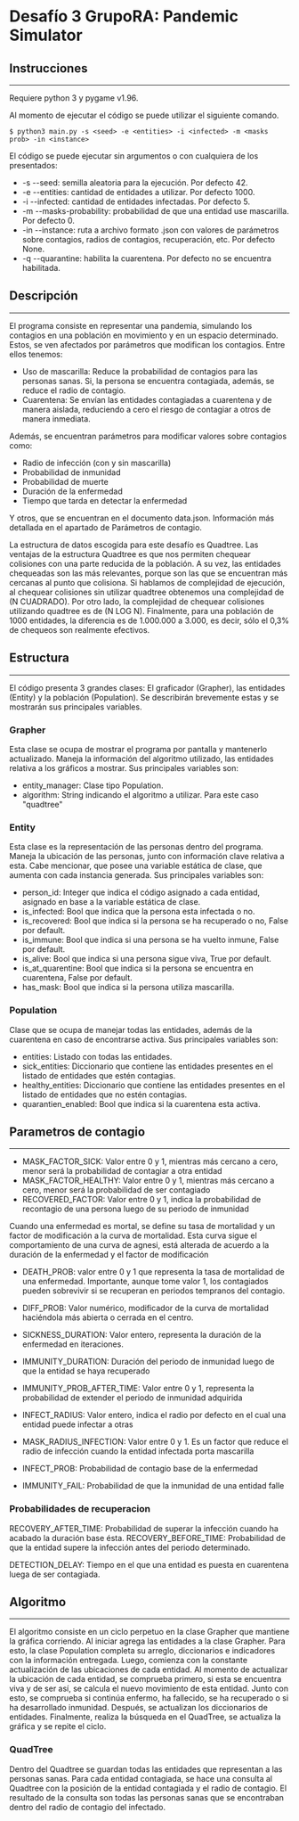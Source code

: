 # Desafío 3 GrupoRA: Pandemic Simulator 
## Instrucciones 
---
Requiere python 3 y pygame v1.96.

Al momento de ejecutar el código se puede utilizar el siguiente comando.

    $ python3 main.py -s <seed> -e <entities> -i <infected> -m <masks prob> -in <instance>

El código se puede ejecutar sin argumentos o con cualquiera de los presentados:
- -s --seed: semilla aleatoria para la ejecución. Por defecto 42.
- -e --entities: cantidad de entidades a utilizar. Por defecto 1000.
- -i --infected: cantidad de entidades infectadas. Por defecto 5.
- -m --masks-probability: probabilidad de que una entidad use mascarilla. Por defecto 0.
- -in --instance: ruta a archivo formato .json con valores de parámetros sobre contagios, radios de contagios, recuperación, etc. Por defecto None.
- -q --quarantine: habilita la cuarentena. Por defecto no se encuentra habilitada. 



## Descripción 
---

El programa consiste en representar una pandemia, simulando los contagios en una población en movimiento y en un espacio determinado. Estos, se ven afectados por parámetros que modifican los contagios. Entre ellos tenemos:
- Uso de mascarilla: Reduce la probabilidad de contagios para las personas sanas. Si, la persona se encuentra contagiada, además, se reduce el radio de contagio. 
- Cuarentena: Se envían las entidades contagiadas a cuarentena y de manera aislada, reduciendo a cero el riesgo de contagiar a otros de manera inmediata. 

Además, se encuentran parámetros para modificar valores sobre contagios como:
- Radio de infección (con y sin mascarilla)
- Probabilidad de inmunidad
- Probabilidad de muerte
- Duración de la enfermedad
- Tiempo que tarda en detectar la enfermedad

Y otros, que se encuentran en el documento data.json. Información más detallada en el apartado de Parámetros de contagio. 

La estructura de datos escogida para este desafío es Quadtree. Las ventajas de la estructura Quadtree es que nos permiten chequear colisiones con una parte reducida de la población. A su vez, las entidades chequeadas son las más relevantes, porque son las que se encuentran más cercanas al punto que colisiona.
Si hablamos de complejidad de ejecución, al chequear colisiones sin utilizar quadtree obtenemos una complejidad de (N CUADRADO). Por otro lado, la complejidad de chequear colisiones utilizando quadtree es de (N LOG N). Finalmente, para una población de 1000 entidades, la diferencia es de 1.000.000 a 3.000, es decir, sólo el 0,3% de chequeos son realmente efectivos.


## Estructura 
---

El código presenta 3 grandes clases: El graficador (Grapher), las entidades (Entity) y la población (Population). Se describirán brevemente estas y se mostrarán sus principales variables.

### Grapher
Esta clase se ocupa de mostrar el programa por pantalla y mantenerlo actualizado. 
Maneja la información del algoritmo utilizado, las entidades relativa a los gráficos a mostrar. Sus principales variables son:
- entity_manager: Clase tipo Population.
- algorithm: String indicando el algoritmo a utilizar. Para este caso "quadtree"

### Entity 
Esta clase es la representación de las personas dentro del programa. 
Maneja la ubicación de las personas, junto con información clave relativa a esta. Cabe mencionar, que posee una variable estática de clase, que aumenta con cada instancia generada. Sus principales variables son: 
- person_id: Integer que indica el código asignado a cada entidad, asignado en base a la variable estática de clase. 
- is_infected: Bool que indica que la persona esta infectada o no. 
- is_recovered: Bool que indica si la persona se ha recuperado o no, False por default.
- is_immune: Bool que indica si una persona se ha vuelto inmune, False por default. 
- is_alive: Bool que indica si una persona sigue viva, True por default.
- is_at_quarentine: Bool que indica si la persona se encuentra en cuarentena, False por default.
- has_mask: Bool que indica si la persona utiliza mascarilla.

### Population
Clase que se ocupa de manejar todas las entidades, además de la cuarentena en caso de encontrarse activa. Sus principales variables son: 
- entities: Listado con todas las entidades.
- sick_entities: Diccionario que contiene las entidades presentes en el listado de entidades que estén contagias.
- healthy_entities: Diccionario que contiene las entidades presentes en el listado de entidades que no estén contagias. 
- quarantien_enabled: Bool que indica si la cuarentena esta activa. 

## Parametros de contagio
---

- MASK_FACTOR_SICK: Valor entre 0 y 1, mientras más cercano a cero, menor será la probabilidad de contagiar a otra entidad
- MASK_FACTOR_HEALTHY: Valor entre 0 y 1, mientras más cercano a cero, menor será la probabilidad de ser contagiado
- RECOVERED_FACTOR: Valor entre 0 y 1, indica la probabilidad de recontagio de una persona luego de su periodo de inmunidad

Cuando una enfermedad es mortal, se define su tasa de mortalidad y un factor de modificación a la curva de mortalidad. Esta curva sigue el comportamiento de una curva de agnesi, está alterada de acuerdo a la duración de la enfermedad y el factor de modificación

- DEATH_PROB: valor entre 0 y 1 que representa la tasa de mortalidad de una enfermedad. Importante, aunque tome valor 1, los contagiados pueden sobrevivir si se recuperan en periodos tempranos del contagio.

- DIFF_PROB: Valor numérico, modificador de la curva de mortalidad haciéndola más abierta o cerrada en el centro.

- SICKNESS_DURATION: Valor entero, representa la duración de la enfermedad en iteraciones.

- IMMUNITY_DURATION: Duración del periodo de inmunidad luego de que la entidad se haya recuperado

- IMMUNITY_PROB_AFTER_TIME: Valor entre 0 y 1, representa la probabilidad de extender el periodo de inmunidad adquirida

- INFECT_RADIUS: Valor entero, indica el radio por defecto en el cual una entidad puede infectar a otras
- MASK_RADIUS_INFECTION: Valor entre 0 y 1. Es un factor que reduce el radio de infección cuando la entidad infectada porta mascarilla

- INFECT_PROB: Probabilidad de contagio base de la enfermedad
- IMMUNITY_FAIL: Probabilidad de que la inmunidad de una entidad falle

### Probabilidades de recuperacion
RECOVERY_AFTER_TIME: Probabilidad de superar la infección cuando ha acabado la duración base ésta.
RECOVERY_BEFORE_TIME: Probabilidad de que la entidad supere la infección antes del periodo determinado.

DETECTION_DELAY: Tiempo en el que una entidad es puesta en cuarentena luega de ser contagiada.



## Algoritmo
---
El algoritmo consiste en un ciclo perpetuo en la clase Grapher que mantiene la gráfica corriendo. Al iniciar agrega las entidades a la clase Grapher. Para esto, la clase Population completa su arreglo, diccionarios e indicadores con la información entregada. Luego, comienza con la constante actualización de las ubicaciones de cada entidad. 
Al momento de actualizar la ubicación de cada entidad, se comprueba primero, si esta se encuentra viva y de ser así, se calcula el nuevo movimiento de esta entidad. Junto con esto, se comprueba si continúa enfermo, ha fallecido, se ha recuperado o si ha desarrollado inmunidad. Después, se actualizan los diccionarios de entidades. Finalmente, realiza la búsqueda en el QuadTree, se actualiza la gráfica y se repite el ciclo. 


### QuadTree 

Dentro del Quadtree se guardan todas las entidades que representan a las personas sanas. Para cada entidad contagiada, se hace una consulta al Quadtree con la posición de la entidad contagiada y el radio de contagio. El resultado de la consulta son todas las personas sanas que se encontraban dentro del radio de contagio del infectado.


